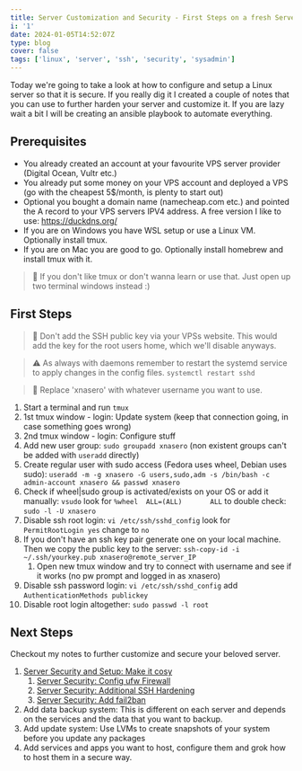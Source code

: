 ```yaml
---
title: Server Customization and Security - First Steps on a fresh Server
i: '1'
date: 2024-01-05T14:52:07Z
type: blog
cover: false
tags: ['linux', 'server', 'ssh', 'security', 'sysadmin']
---
```


Today we're going to take a look at how to configure and setup a
Linux server so that it is secure. If you really dig it I created a couple of
notes that you can use to further harden your server and customize it. If you
are lazy wait a bit I will be creating an ansible playbook to automate everything.

## Prerequisites

* You already created an account at your favourite VPS server provider (Digital
  Ocean, Vultr etc.)
* You already put some money on your VPS account and deployed a VPS (go with
  the cheapest 5\$/month, is plenty to start out)
* Optional you bought a domain name (namecheap.com etc.) and pointed the A
  record to your VPS servers IPV4 address. A free version I like to use:
  https://duckdns.org/
* If you are on Windows you have WSL setup or use a Linux VM. Optionally install tmux.
* If you are on Mac you are good to go. Optionally install homebrew and install tmux with it.

> 🧐 If you don't like tmux or don't wanna learn or use that. Just open up two
> terminal windows instead :)

## First Steps

> 🧐 Don't add the SSH public key via your VPSs website. This would add the key
> for the root users home, which we'll disable anyways.

> ⚠️ As always with daemons remember to restart the systemd service to apply
> changes in the config files. `systemctl restart sshd`

> 📝 Replace 'xnasero' with whatever username you want to use.

1. Start a terminal and run `tmux`
1. 1st tmux window - login: Update system (keep that connection going, in case something goes wrong)
1. 2nd tmux window - login: Configure stuff
1. Add new user group: `sudo groupadd xnasero` (non existent groups can't be added with `useradd` directly)
1. Create regular user with sudo access (Fedora uses wheel, Debian uses sudo):
   `useradd -m -g xnasero -G users,sudo,adm -s /bin/bash -c admin-account xnasero && passwd xnasero`
1. Check if wheel|sudo group is activated/exists on your OS or add it manually:
   `vsudo` look for `%wheel  ALL=(ALL)       ALL` to double check: `sudo -l -U xnasero`
1. Disable ssh root login: `vi /etc/ssh/sshd_config` look for `PermitRootLogin yes` change to `no`
1. If you don't have an ssh key pair generate one on your local machine. Then
   we copy the public key to the server: `ssh-copy-id -i ~/.ssh/yourkey.pub xnasero@remote_server_IP`
    1. Open new tmux window and try to connect with username and see if it works (no pw prompt and logged in as xnasero)
1. Disable ssh password login: `vi /etc/ssh/sshd_config` add `AuthenticationMethods publickey`
1. Disable root login altogether: `sudo passwd -l root`

## Next Steps

Checkout my notes to further customize and secure your beloved server.

1. [Server Security and Setup: Make it cosy](https://github.com/SimonWoodtli/zet/tree/main/20240104134254)
    1. [Server Security: Config ufw Firewall](https://github.com/SimonWoodtli/zet/tree/main/20240104130222)
    1. [Server Security: Additional SSH Hardening](https://github.com/SimonWoodtli/zet/tree/main/20240104124550)
    1. [Server Security: Add fail2ban](https://github.com/SimonWoodtli/zet/tree/main/20240104010508)
1. Add data backup system: This is different on each server and depends on the services and the data that you want to backup.
1. Add update system: Use LVMs to create snapshots of your system before you update any packages
1. Add services and apps you want to host, configure them and grok how to host them in a secure way.
